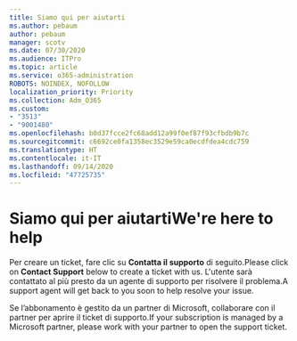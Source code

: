 ```yaml
---
title: Siamo qui per aiutarti
ms.author: pebaum
author: pebaum
manager: scotv
ms.date: 07/30/2020
ms.audience: ITPro
ms.topic: article
ms.service: o365-administration
ROBOTS: NOINDEX, NOFOLLOW
localization_priority: Priority
ms.collection: Adm_O365
ms.custom:
- "3513"
- "9001480"
ms.openlocfilehash: b0d37fcce2fc68add12a99f0ef87f93cfbdb9b7c
ms.sourcegitcommit: c6692ce0fa1358ec3529e59ca0ecdfdea4cdc759
ms.translationtype: HT
ms.contentlocale: it-IT
ms.lasthandoff: 09/14/2020
ms.locfileid: "47725735"
---
```

# <a name="were-here-to-help"></a><span data-ttu-id="cbad5-102">Siamo qui per aiutarti</span><span class="sxs-lookup"><span data-stu-id="cbad5-102">We're here to help</span></span>

<span data-ttu-id="cbad5-103">Per creare un ticket, fare clic su **Contatta il supporto** di seguito.</span><span class="sxs-lookup"><span data-stu-id="cbad5-103">Please click on **Contact Support** below to create a ticket with us.</span></span> <span data-ttu-id="cbad5-104">L'utente sarà contattato al più presto da un agente di supporto per risolvere il problema.</span><span class="sxs-lookup"><span data-stu-id="cbad5-104">A support agent will get back to you soon to help resolve your issue.</span></span>

<span data-ttu-id="cbad5-105">Se l’abbonamento è gestito da un partner di Microsoft, collaborare con il partner per aprire il ticket di supporto.</span><span class="sxs-lookup"><span data-stu-id="cbad5-105">If your subscription is managed by a Microsoft partner, please work with your partner to open the support ticket.</span></span>